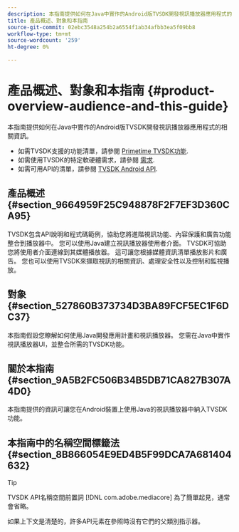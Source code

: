 ```yaml
---
description: 本指南提供如何在Java中實作的Android版TVSDK開發視訊播放器應用程式的相關資訊。
title: 產品概述、對象和本指南
source-git-commit: 02ebc3548a254b2a6554f1ab34afbb3ea5f09bb8
workflow-type: tm+mt
source-wordcount: '259'
ht-degree: 0%

---
```


# 產品概述、對象和本指南 {#product-overview-audience-and-this-guide}

本指南提供如何在Java中實作的Android版TVSDK開發視訊播放器應用程式的相關資訊。

<!--<a id="section_FC24E86A2E6442B8A3769160769BBDFA"></a>-->

* 如需TVSDK支援的功能清單，請參閱 [Primetime TVSDK功能](../../tvsdk-2.7-for-android/overview-prod-audience-guide/c-psdk-android-2.7-overview-of-the-player.md).
* 如需使用TVSDK的特定軟硬體需求，請參閱 [需求](../../tvsdk-2.7-for-android/c-psdk-android-2.7-requirements.md).
* 如需可用API的清單，請參閱 [TVSDK Android API](https://help.adobe.com/en_US/primetime/api/psdk/javadoc_2.7/).

## 產品概述 {#section_9664959F25C948878F2F7EF3D360CA95}

TVSDK包含API說明和程式碼範例，協助您將進階視訊功能、內容保護和廣告功能整合到播放器中。 您可以使用Java建立視訊播放器使用者介面。 TVSDK可協助您將使用者介面連線到其媒體播放器。 這可讓您根據媒體資訊清單播放影片和廣告。 您也可以使用TVSDK來擷取視訊的相關資訊、處理安全性以及控制和監視播放。

## 對象 {#section_527860B373734D3BA89FCF5EC1F6DC37}

本指南假設您瞭解如何使用Java開發應用計畫和視訊播放器。 您需在Java中實作視訊播放器UI，並整合所需的TVSDK功能。

## 關於本指南 {#section_9A5B2FC506B34B5DB71CA827B307A4D0}

本指南提供的資訊可讓您在Android裝置上使用Java的視訊播放器中納入TVSDK功能。

## 本指南中的名稱空間標籤法 {#section_8B866054E9ED4B5F99DCA7A681404632}

>[!TIP]
>
>TVSDK API名稱空間前置詞 [!DNL com.adobe.mediacore] 為了簡單起見，通常會省略。
>
>如果上下文是清楚的，許多API元素在參照時沒有它們的父類別指示器。
